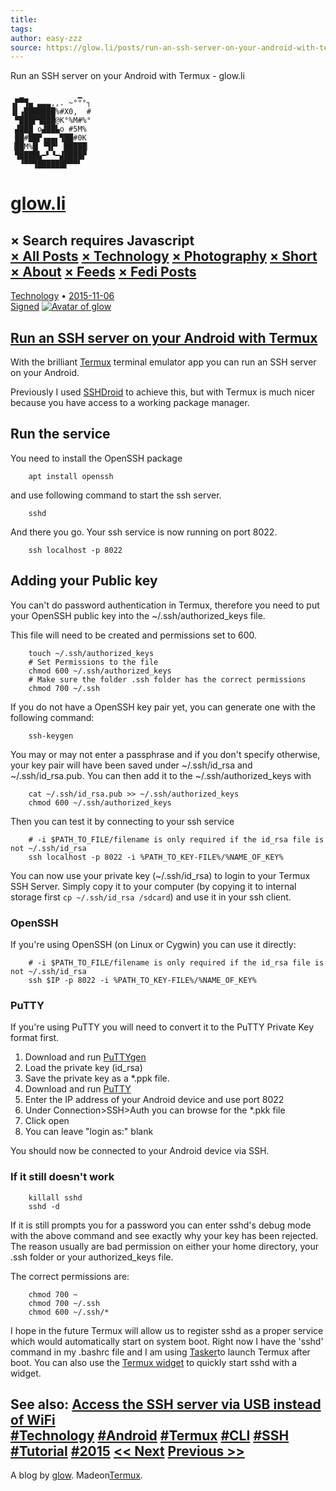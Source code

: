 ```yaml
---
title: 
tags: 
author: easy-zzz
source: https://glow.li/posts/run-an-ssh-server-on-your-android-with-termux/
---
```

Run an SSH server on your Android with Termux - glow.li  

```
  ▁            ▁
▗▛▀▜▄ ▃▃▃,,. ~°°°┐
▐▌▗███████%#X0,  #
 ▀███▛▜███@K°%M#%°
 ▟███ o▟██▙o #5M%
 ██#██▛▗▄▄▖▜██#0K
▕██M%█▏▝▜▛▘▕█████▏
 ▜████▙━▘▝━▟████▛
  ▝▀▀▜██████▛▀▀▘
```

[glow.li](https://glow.li/)
===========================

× Search requires Javascript  
[× All Posts](https://glow.li/) [× Technology](https://glow.li/tags/technology/) [× Photography](https://glow.li/tags/photography/) [× Short](https://glow.li/tags/short/) [× About](https://glow.li/about/) [× Feeds](https://glow.li/feeds/) [× Fedi Posts](https://glow.li/fedi/)  
-----------------------------------------------------------------------  
[Technology](https://glow.li/tags/technology/) • [2015-11-06](https://glow.li/posts/run-an-ssh-server-on-your-android-with-termux/)  
[Signed](https://glow.li/posts/run-an-ssh-server-on-your-android-with-termux/index.html.asc)
[![Avatar of glow](https://glow.li/media/images/thumb/Glow-2022-green.webp?chash=977f7)](https://glow.li/about/ "glow/")  

[Run an SSH server on your Android with Termux](https://glow.li/posts/run-an-ssh-server-on-your-android-with-termux/)
---------------------------------------------------------------------------------------------------------------------

With the brilliant [Termux](https://termux.com/) terminal emulator app you can run an SSH server on your Android.

Previously I used [SSHDroid](https://play.google.com/store/apps/details?id=berserker.android.apps.sshdroid) to achieve this, but with Termux is much nicer because you have access to a working package manager.

Run the service
---------------

You need to install the OpenSSH package

        apt install openssh

and use following command to start the ssh server.

        sshd

And there you go. Your ssh service is now running on port 8022.

        ssh localhost -p 8022

Adding your Public key
----------------------

You can't do password authentication in Termux, therefore you need to put your OpenSSH public key into the \~/.ssh/authorized_keys file.

This file will need to be created and permissions set to 600.

        touch ~/.ssh/authorized_keys
        # Set Permissions to the file
        chmod 600 ~/.ssh/authorized_keys
        # Make sure the folder .ssh folder has the correct permissions
        chmod 700 ~/.ssh
If you do not have a OpenSSH key pair yet, you can generate one with the following command:

        ssh-keygen

You may or may not enter a passphrase and if you don't specify otherwise, your key pair will have been saved under \~/.ssh/id_rsa and \~/.ssh/id_rsa.pub. You can then add it to the \~/.ssh/authorized_keys with

        cat ~/.ssh/id_rsa.pub >> ~/.ssh/authorized_keys
        chmod 600 ~/.ssh/authorized_keys
Then you can test it by connecting to your ssh service

        # -i $PATH_TO_FILE/filename is only required if the id_rsa file is not ~/.ssh/id_rsa
        ssh localhost -p 8022 -i %PATH_TO_KEY-FILE%/%NAME_OF_KEY%
You can now use your private key (\~/.ssh/id_rsa) to login to your Termux SSH Server. Simply copy it to your computer (by copying it to internal storage first `cp ~/.ssh/id_rsa /sdcard`) and use it in your ssh client.

### OpenSSH

If you're using OpenSSH (on Linux or Cygwin) you can use it directly:

        # -i $PATH_TO_FILE/filename is only required if the id_rsa file is not ~/.ssh/id_rsa
        ssh $IP -p 8022 -i %PATH_TO_KEY-FILE%/%NAME_OF_KEY%
### PuTTY

If you're using PuTTY you will need to convert it to the PuTTY Private Key format first.

1. Download and run [PuTTYgen](https://www.chiark.greenend.org.uk/~sgtatham/putty/latest.html)
2. Load the private key (id_rsa)
3. Save the private key as a \*.ppk file.
4. Download and run [PuTTY](https://www.chiark.greenend.org.uk/~sgtatham/putty/latest.html)
5. Enter the IP address of your Android device and use port 8022
6. Under Connection\>SSH\>Auth you can browse for the \*.pkk file
7. Click open
8. You can leave "login as:" blank

You should now be connected to your Android device via SSH.

### If it still doesn't work

        killall sshd
        sshd -d
If it is still prompts you for a password you can enter sshd's debug mode with the above command and see exactly why your key has been rejected. The reason usually are bad permission on either your home directory, your .ssh folder or your authorized_keys file.

The correct permissions are:

        chmod 700 ~
        chmod 700 ~/.ssh
        chmod 600 ~/.ssh/*
I hope in the future Termux will allow us to register sshd as a proper service which would automatically start on system boot. Right now I have the 'sshd' command in my .bashrc file and I am using [Tasker](https://play.google.com/store/apps/details?id=net.dinglisch.android.taskerm)to launch Termux after boot. You can also use the [Termux widget](https://play.google.com/store/apps/details?id=com.termux.widget&hl=en) to quickly start sshd with a widget.

See also: [Access the SSH server via USB instead of WiFi](https://glow.li/posts/access-termux-via-usb/)  
[#Technology](https://glow.li/tags/technology/) [#Android](https://glow.li/tags/android/) [#Termux](https://glow.li/tags/termux/) [#CLI](https://glow.li/tags/cli/) [#SSH](https://glow.li/tags/ssh/) [#Tutorial](https://glow.li/tags/tutorial/) [#2015](https://glow.li/tags/2015/)
[\<\< Next](https://glow.li/posts/short-99e3f-disk0s2_io_error_on_Christmas_Eve./) [Previous \>\>](https://glow.li/posts/beats-with-zooper/ "How to get Zooper to display Swatch Internet Time (beats)")  
-----------------------------------------------------------------------  
A blog by [glow](https://glow.li/about/).
Madeon[Termux](https://termux.com).  
